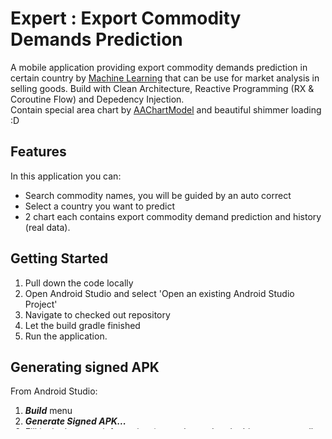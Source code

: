 # Expert : Export Commodity Demands Prediction
A mobile application providing export commodity demands prediction in certain country by <a href="https://github.com/rahilwisdom/Capstone-Project-BANGKIT-2021">Machine Learning</a> that can be use for market analysis in selling goods. Build with Clean Architecture, Reactive Programming (RX &amp; Coroutine Flow) and Depedency Injection. 
<br>Contain special area chart by <a href="https://github.com/AAChartModel/AAChartCore-Kotlin">AAChartModel</a> and beautiful shimmer loading :D

## Features
In this application you can:
* Search commodity names, you will be guided by an auto correct
* Select a country you want to predict
* 2 chart each contains export commodity demand prediction and history (real data).

## Getting Started

1.  Pull down the code locally
2.  Open Android Studio and select 'Open an existing Android Studio Project'
3.  Navigate to checked out repository
4.  Let the build gradle finished
5.  Run the application.

## Generating signed APK
From Android Studio:
1. ***Build*** menu
2. ***Generate Signed APK...***
3. Fill in the keystore information *(you only need to do this once manually and then let Android Studio remember it)*
